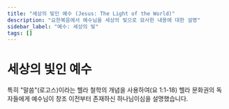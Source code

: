 ```yaml
---
title: "세상의 빛인 예수 (Jesus: The Light of the World)"
description: "요한복음에서 예수님을 세상의 빛으로 묘사한 내용에 대한 설명"
sidebar_label: "예수: 세상의 빛"
tags: []
---
```

# 세상의 빛인 예수



특히 "말씀"(로고스)이라는 헬라 철학의 개념을 사용하여(요 1:1-18) 헬라 문화권의 독자들에게 예수님이 창조 이전부터 존재하신 하나님이심을 설명했습니다.